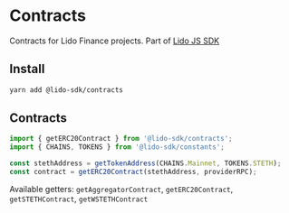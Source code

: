# Contracts

Contracts for Lido Finance projects.
Part of [Lido JS SDK](https://github.com/lidofinance/lido-js-sdk/#readme)

## Install

```bash
yarn add @lido-sdk/contracts
```

## Contracts

```ts
import { getERC20Contract } from '@lido-sdk/contracts';
import { CHAINS, TOKENS } from '@lido-sdk/constants';

const stethAddress = getTokenAddress(CHAINS.Mainnet, TOKENS.STETH);
const contract = getERC20Contract(stethAddress, providerRPC);
```

Available getters: `getAggregatorContract`, `getERC20Contract`, `getSTETHContract`, `getWSTETHContract`

